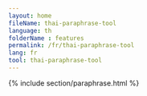 ```yaml
---
layout: home
fileName: thai-paraphrase-tool
language: th
folderName : features
permalink: /fr/thai-paraphrase-tool
lang: fr
tool: thai-paraphrase-tool
---
```

{% include section/paraphrase.html %}